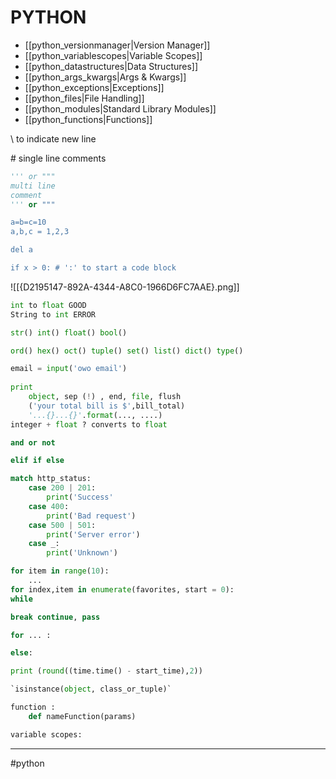# PYTHON
- [[python_versionmanager|Version Manager]]
- [[python_variablescopes|Variable Scopes]]
- [[python_datastructures|Data Structures]]
- [[python_args_kwargs|Args & Kwargs]]
- [[python_exceptions|Exceptions]]
- [[python_files|File Handling]]
- [[python_modules|Standard Library Modules]]
- [[python_functions|Functions]]

\ to indicate new line 

\# single line comments
```python
''' or """
multi line
comment
''' or """

a=b=c=10
a,b,c = 1,2,3

del a

if x > 0: # ':' to start a code block
```
![[{D2195147-892A-4344-A8C0-1966D6FC7AAE}.png]]
```python
int to float GOOD
String to int ERROR

str() int() float() bool()

ord() hex() oct() tuple() set() list() dict() type()

email = input('owo email')
	
print
	object, sep (!) , end, file, flush
	('your total bill is $',bill_total)
	'...{}...{}'.format(..., ....) 
integer + float ? converts to float

and or not

elif if else

match http_status:
	case 200 | 201:
		print('Success'
	case 400:
		print('Bad request')
	case 500 | 501:
		print('Server error')
	case _:
		print('Unknown')

for item in range(10):
	... 
for index,item in enumerate(favorites, start = 0):
while 

break continue, pass

for ... : 

else:

print (round((time.time() - start_time),2))

`isinstance(object, class_or_tuple)`

function :
	def nameFunction(params)

variable scopes:
```



- - - 
#python